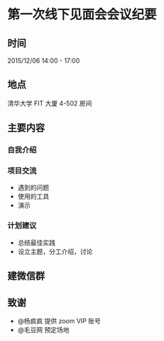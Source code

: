 # 第一次线下见面会会议纪要

## 时间

2015/12/06 14:00 - 17:00

## 地点

清华大学 FIT 大厦 4-502 房间

## 主要内容

### 自我介绍

### 项目交流

- 遇到的问题
- 使用的工具
- 演示

### 计划建议

- 总结最佳实践
- 设立主题，分工介绍，讨论

## 建微信群

## 致谢

- @杨疯疯 提供 zoom VIP 账号
- @毛豆网 预定场地
